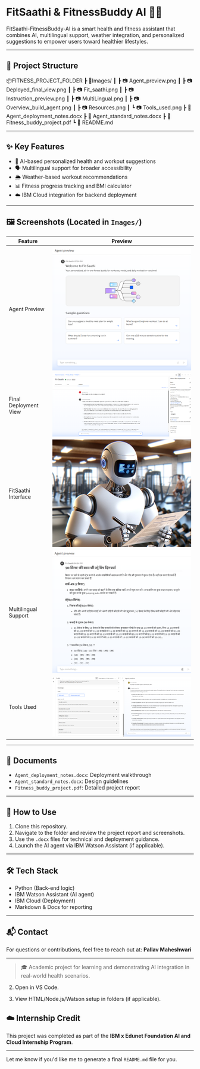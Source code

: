 # FitSaathi & FitnessBuddy AI 💪🤖

FitSaathi-FitnessBuddy-AI is a smart health and fitness assistant that combines AI, multilingual support, weather integration, and personalized suggestions to empower users toward healthier lifestyles.

---

## 📁 Project Structure

📦FITNESS_PROJECT_FOLDER
┣ 📂Images/
┃ ┣ 📷 Agent_preview.png
┃ ┣ 📷 Deployed_final_view.png
┃ ┣ 📷 Fit_saathi.png
┃ ┣ 📷 Instruction_preview.png
┃ ┣ 📷 MultiLingual.png
┃ ┣ 📷 Overview_build_agent.png
┃ ┣ 📷 Resources.png
┃ ┗ 📷 Tools_used.png
┣ 📄 Agent_deployment_notes.docx
┣ 📄 Agent_standard_notes.docx
┣ 📄 Fitness_buddy_project.pdf
┗ 📄 README.md


---

## ✨ Key Features

- 🤖 AI-based personalized health and workout suggestions
- 🗣️ Multilingual support for broader accessibility
- 🌦️ Weather-based workout recommendations
- 📊 Fitness progress tracking and BMI calculator
- ☁️ IBM Cloud integration for backend deployment

---

## 🖼️ Screenshots (Located in `Images/`)

| Feature | Preview |
|--------|--------|
| Agent Preview | ![Agent Preview](Images/Agent_preview.png) |
| Final Deployment View | ![Final View](Images/Deployed_final_view.png) |
| FitSaathi Interface | ![Fit Saathi](Images/Fit_saathi.png) |
| Multilingual Support | ![Multilingual](Images/MultiLingual.png) |
| Tools Used | ![Tools](Images/Tools_used.png) |

---

## 📄 Documents

- `Agent_deployment_notes.docx`: Deployment walkthrough
- `Agent_standard_notes.docx`: Design guidelines
- `Fitness_buddy_project.pdf`: Detailed project report

---

## 🚀 How to Use

1. Clone this repository.
2. Navigate to the folder and review the project report and screenshots.
3. Use the `.docx` files for technical and deployment guidance.
4. Launch the AI agent via IBM Watson Assistant (if applicable).

---

## 🛠️ Tech Stack

- Python (Back-end logic)
- IBM Watson Assistant (AI agent)
- IBM Cloud (Deployment)
- Markdown & Docs for reporting

---

## 📬 Contact

For questions or contributions, feel free to reach out at:
**Pallav Maheshwari**

---

> 🎓 Academic project for learning and demonstrating AI integration in real-world health scenarios.

2. Open in VS Code.

3. View HTML/Node.js/Watson setup in folders (if applicable).

## ☁️ Internship Credit
This project was completed as part of the **IBM x Edunet Foundation AI and Cloud Internship Program**.

---

Let me know if you'd like me to generate a final `README.md` file for you.

